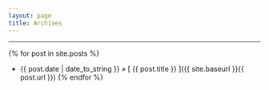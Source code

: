 ```yaml
---
layout: page
title: Archives
---
```


-----------------------------------

{% for post in site.posts %}
  - {{ post.date | date_to_string }} &raquo; [ {{ post.title }} ]({{ site.baseurl }}{{ post.url }})
{% endfor %}
